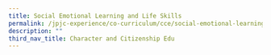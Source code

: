 ```yaml
---
title: Social Emotional Learning and Life Skills
permalink: /jpjc-experience/co-curriculum/cce/social-emotional-learning-and-life-skills/
description: ""
third_nav_title: Character and Citizenship Edu
---
```


